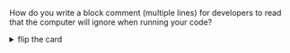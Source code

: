 How do you write a block comment (multiple lines) for developers to read that
the computer will ignore when running your code?

<details>
<summary>flip the card</summary>
<br>

# `/* a block comment */`

# `/* a block comment */`

```js
'use strict';

/*
  this program does nothing

  all the lines are comments!
*/
```

</details>
